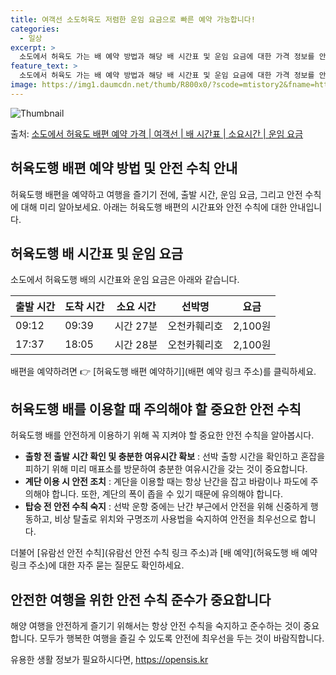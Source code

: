```yaml
---
title: 여객선 소도허육도 저렴한 운임 요금으로 빠른 예약 가능합니다!
categories:
  - 일상
excerpt: >
  소도에서 허육도 가는 배 예약 방법과 해당 배 시간표 및 운임 요금에 대한 가격 정보를 안내 드리겠습니다. 안전하고 재밋는 허육도행 여행을 위해 아래 정보 참고하시기 바랍니다. 허육도행 배편 예약하기 👈 클릭소도에서 허육도행 배 시간표출발 시간도착 시간소요 시간선박명요금09:1209:390시간 27분오천카훼리호2,100원17:3718:050시간 28분오천카훼리호2,100원허육도행 배편 예약하기 👈 클릭소도에서 허육도행 여객선 탑승 시 이용수칙소도에서 허육도행 배를 이용할 때 꼭 준수해야 하는 중요한 안전 수칙에 대해 알아봅시다. 중요한 내용: 출항 전 출발 시간 확인 및 충분한 여유시간 확보 - 선박 출항 시간을 확인하고 혼잡을 피하기 위해 미리 매표소를 방문하여 충분한 여유시간을 갖는 것이 중요합니다...
feature_text: >
  소도에서 허육도 가는 배 예약 방법과 해당 배 시간표 및 운임 요금에 대한 가격 정보를 안내 드리겠습니다. 안전하고 재밋는 허육도행 여행을 위해 아래 정보 참고하시기 바랍니다. 허육도행 배편 예약하기 👈 클릭소도에서 허육도행 배 시간표출발 시간도착 시간소요 시간선박명요금09:1209:390시간 27분오천카훼리호2,100원17:3718:050시간 28분오천카훼리호2,100원허육도행 배편 예약하기 👈 클릭소도에서 허육도행 여객선 탑승 시 이용수칙소도에서 허육도행 배를 이용할 때 꼭 준수해야 하는 중요한 안전 수칙에 대해 알아봅시다. 중요한 내용: 출항 전 출발 시간 확인 및 충분한 여유시간 확보 - 선박 출항 시간을 확인하고 혼잡을 피하기 위해 미리 매표소를 방문하여 충분한 여유시간을 갖는 것이 중요합니다...
image: https://img1.daumcdn.net/thumb/R800x0/?scode=mtistory2&fname=https%3A%2F%2Fblog.kakaocdn.net%2Fdn%2F1DPhE%2FbtsHCsfW3qE%2FFibQjJTv2hpPjma8oXkeV1%2Fimg.webp
---
```


![Thumbnail](https://img1.daumcdn.net/thumb/R800x0/?scode=mtistory2&fname=https%3A%2F%2Fblog.kakaocdn.net%2Fdn%2F1DPhE%2FbtsHCsfW3qE%2FFibQjJTv2hpPjma8oXkeV1%2Fimg.webp)

<p>출처: <a href="https://opensis.kr/entry/%EC%86%8C%EB%8F%84%EC%97%90%EC%84%9C-%ED%97%88%EC%9C%A1%EB%8F%84-%EB%B0%B0%ED%8E%B8-%EC%98%88%EC%95%BD-%EA%B0%80%EA%B2%A9-%EC%97%AC%EA%B0%9D%EC%84%A0-%EB%B0%B0-%EC%8B%9C%EA%B0%84%ED%91%9C-%EC%86%8C%EC%9A%94%EC%8B%9C%EA%B0%84-%EC%9A%B4%EC%9E%84-%EC%9A%94%EA%B8%88" rel="dofollow">소도에서 허육도 배편 예약 가격 | 여객선 | 배 시간표 | 소요시간 | 운임 요금</a> </p>

## 허육도행 배편 예약 방법 및 안전 수칙 안내

허육도행 배편을 예약하고 여행을 즐기기 전에, 출발 시간, 운임 요금, 그리고 안전 수칙에 대해 미리 알아보세요. 아래는 허육도행 배편의
시간표와 안전 수칙에 대한 안내입니다.

## 허육도행 배 시간표 및 운임 요금

소도에서 허육도행 배의 시간표와 운임 요금은 아래와 같습니다.

**출발 시간** | **도착 시간** | **소요 시간** | **선박명** | **요금**  
---|---|---|---|---  
09:12 | 09:39 | 시간 27분 | 오천카훼리호 | 2,100원  
17:37 | 18:05 | 시간 28분 | 오천카훼리호 | 2,100원  
  
배편을 예약하려면 👉 [허육도행 배편 예약하기](배편 예약 링크 주소)를 클릭하세요.

## 허육도행 배를 이용할 때 주의해야 할 중요한 안전 수칙

허육도행 배를 안전하게 이용하기 위해 꼭 지켜야 할 중요한 안전 수칙을 알아봅시다.

  * **출항 전 출발 시간 확인 및 충분한 여유시간 확보** : 선박 출항 시간을 확인하고 혼잡을 피하기 위해 미리 매표소를 방문하여 충분한 여유시간을 갖는 것이 중요합니다.
  * **계단 이용 시 안전 조치** : 계단을 이용할 때는 항상 난간을 잡고 바람이나 파도에 주의해야 합니다. 또한, 계단의 폭이 좁을 수 있기 때문에 유의해야 합니다.
  * **탑승 전 안전 수칙 숙지** : 선박 운항 중에는 난간 부근에서 안전을 위해 신중하게 행동하고, 비상 탈출로 위치와 구명조끼 사용법을 숙지하여 안전을 최우선으로 합니다.

더불어 [유람선 안전 수칙](유람선 안전 수칙 링크 주소)과 [배 예약](허육도행 배 예약 링크 주소)에 대한 자주 묻는 질문도 확인하세요.

## 안전한 여행을 위한 안전 수칙 준수가 중요합니다

해양 여행을 안전하게 즐기기 위해서는 항상 안전 수칙을 숙지하고 준수하는 것이 중요합니다. 모두가 행복한 여행을 즐길 수 있도록 안전에
최우선을 두는 것이 바람직합니다.

 

유용한 생활 정보가 필요하시다면, <a href="https://opensis.kr" rel="dofollow">https://opensis.kr</a>


